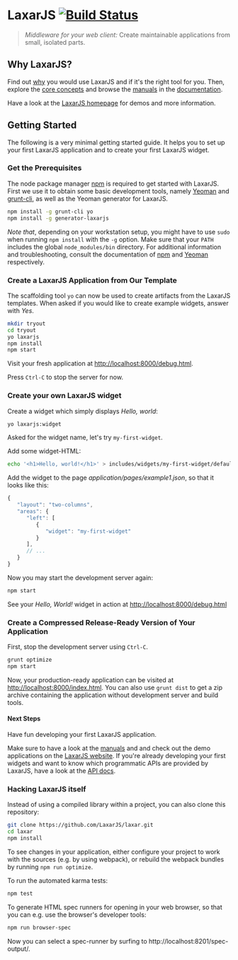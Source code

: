 # LaxarJS [![Build Status](https://travis-ci.org/LaxarJS/laxar.svg?branch=master)](https://travis-ci.org/LaxarJS/laxar)

> _Middleware for your web client:_ Create maintainable applications from small, isolated parts.


## Why LaxarJS?

Find out [why](docs/why_laxar.md) you would use LaxarJS and if it's the right tool for you.
Then, explore the [core concepts](docs/concepts.md) and browse the [manuals](docs/manuals/index.md) in the [documentation](docs).

Have a look at the [LaxarJS homepage](http://laxarjs.org) for demos and more information.


## Getting Started

The following is a very minimal getting started guide.
It helps you to set up your first LaxarJS application and to create your first LaxarJS widget.


### Get the Prerequisites

The node package manager [npm](https://www.npmjs.com) is required to get started with LaxarJS.
First we use it to obtain some basic development tools, namely [Yeoman](http://yeoman.io/) and [grunt-cli](https://github.com/gruntjs/grunt-cli), as well as the Yeoman generator for LaxarJS.

```sh
npm install -g grunt-cli yo
npm install -g generator-laxarjs
```

_Note that_, depending on your workstation setup, you might have to use `sudo` when running `npm install` with the `-g` option.
Make sure that your `PATH` includes the global `node_modules/bin` directory.
For additional information and troubleshooting, consult the documentation of [npm](https://docs.npmjs.com) and [Yeoman](http://yeoman.io/learning) respectively.


### Create a LaxarJS Application from Our Template

The scaffolding tool `yo` can now be used to create artifacts from the LaxarJS templates.
When asked if you would like to create example widgets, answer with *Yes*.

```sh
mkdir tryout
cd tryout
yo laxarjs
npm install
npm start
```

Visit your fresh application at [http://localhost:8000/debug.html](http://localhost:8000/debug.html).

Press `Ctrl-C` to stop the server for now.


### Create your own LaxarJS widget

Create a widget which simply displays _Hello, world_:

```sh
yo laxarjs:widget
```

Asked for the widget name, let's try `my-first-widget`.

Add some widget-HTML:

```sh
echo '<h1>Hello, world!</h1>' > includes/widgets/my-first-widget/default.theme/my-first-widget.html
```

Add the widget to the page *application/pages/example1.json*, so that it looks like this:

```js
{
   "layout": "two-columns",
   "areas": {
      "left": [
         {
            "widget": "my-first-widget"
         }
      ],
      // ...
   }
}
```

Now you may start the development server again:

```sh
npm start
```

See your *Hello, World!* widget in action at [http://localhost:8000/debug.html](http://localhost:8000/debug.html)


### Create a Compressed Release-Ready Version of Your Application

First, stop the development server using `Ctrl-C`.

```sh
grunt optimize
npm start
```

Now, your production-ready application can be visited at [http://localhost:8000/index.html](http://localhost:8000/index.html).
You can also use `grunt dist` to get a zip archive containing the application without development server and build tools.


#### Next Steps

Have fun developing your first LaxarJS application.

Make sure to have a look at the [manuals](docs/manuals/index.md) and and check out the demo applications on the [LaxarJS website](http://laxarjs.org/).
If you're already developing your first widgets and want to know which programmatic APIs are provided by LaxarJS, have a look at the [API docs](docs/api).



### Hacking LaxarJS itself

Instead of using a compiled library within a project, you can also clone this repository:

```sh
git clone https://github.com/LaxarJS/laxar.git
cd laxar
npm install
```

To see changes in your application, either configure your project to work with the sources (e.g. by using webpack), or rebuild the webpack bundles by running `npm run optimize`.

To run the automated karma tests:

```sh
npm test
```

To generate HTML spec runners for opening in your web browser, so that you can e.g. use the browser's developer tools:

```sh
npm run browser-spec
```

Now you can select a spec-runner by surfing to http://localhost:8201/spec-output/.
